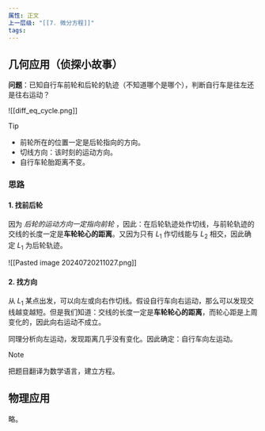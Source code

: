 ```yaml
---
属性: 正文
上一层级: "[[7. 微分方程]]"
tags:
---
```


## 几何应用（侦探小故事）

**问题**：已知自行车前轮和后轮的轨迹（不知道哪个是哪个），判断自行车是往左还是往右运动？

![[diff_eq_cycle.png]]

> [!tip] 
> - 前轮所在的位置一定是后轮指向的方向。
> - 切线方向：该时刻的运动方向。
> - 自行车轮胎距离不变。

### 思路

#### 1. 找前后轮

因为 *后轮的运动方向一定指向前轮* ，因此：在后轮轨迹处作切线，与前轮轨迹的交线的长度一定是**车轮轮心的距离**。又因为只有 $L_{1}$ 作切线能与 $L_{2}$ 相交，因此确定 $L_{1}$ 为后轮轨迹。

![[Pasted image 20240720211027.png]]

#### 2. 找方向

从 $L_{1}$ 某点出发，可以向左或向右作切线。假设自行车向右运动，那么可以发现交线越变越短。但是我们知道：交线的长度一定是**车轮轮心的距离**，而轮心距是上周变化的，因此向右运动不成立。

同理分析向左运动，发现距离几乎没有变化。因此确定：自行车向左运动。

> [!note] 
> 把题目翻译为数学语言，建立方程。

## 物理应用

略。